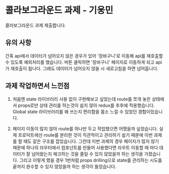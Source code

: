 # 콜라보그라운드 과제 - 기웅민

콜라보그라운드 과제 제출합니다.

## 유의 사항

간혹 api에서 데이터가 넘어오지 않은 경우가 있어 '장바구니'로 이동해 api를 재호출할 수 있도록 예외처리를 했습니다. 버튼 클릭하면 '장바구니' 페이지로 이동하게 되고 api가 재호출이 됩니다.
그래도 데이터가 넘어오지 않을 시 새로고침을 하면 넘어옵니다.

## 과제 작업하면서 느낀점

1. 처음엔 state 라이브러리 사용 없이 구현해보고 싶었는데 route를 쪼개 놓은 상태에서 props로만 상태 관리를 하는것이 쉽지 않아 redux를 추후에 적용했습니다. Global state 라이브러리를 왜 쓰는지 편리함을 몸소 느낄 수 있었던 경험이었습니다.

2. 페이지 이동이 많지 않아 route를 하나만 두고 작업했으면 어땠을까 싶었습니다. 실제 프로덕트에선 route를 분리한 것이 직관적이고 관리하기 쉽기 때문에 이번 과제를 할 때도 같은 구조를 잡았습니다. 그런데 이번 과제의 경우 페이지가 많지 않기 때문에 하나의 라우터에서 컴포넌트를 만들어 사용했다면 라우트 이동할 때 마다 데이터가 잘 넘어왔는지 체크하는 것을 줄일 수 있지 않았을까 하는 생각을 가졌습니다. 그리고 이렇게 했을 경우 1번처럼 props drilling으로 state를 관리하는 시도를 끝까지 완수할 수 있지 않았을까 하는 생각이 들었습니다.
